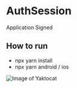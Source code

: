 # AuthSession
Application Signed

## How to run
* npx yarn install
* npx yarn android / ios


![Image of Yaktocat](https://octodex.github.com/images/yaktocat.png)

